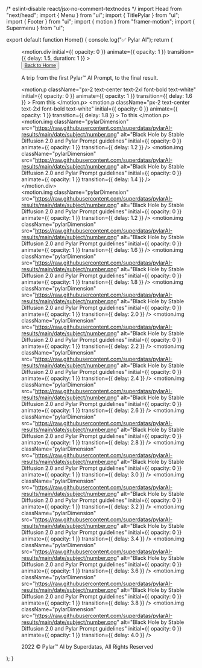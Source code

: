 /* eslint-disable react/jsx-no-comment-textnodes */
import Head from "next/head";
import { Menu } from "ui";
import { TitlePylar } from "ui";
import { Footer } from "ui";
import { motion } from "framer-motion";
import { Supermenu } from "ui";

export default function Home() {
  console.log("✅ Pylar AI");
  return (
    <div className="min-w-screen flex min-h-screen flex-col bg-black">
      <Head>
        <title>Pylar AI by Pencil</title>
        <link rel="icon" href="./favicon.ico" />
      </Head>
      <Supermenu />
      <Menu />
      <main>
        <TitlePylar />
        <div>
          <motion.div
            initial={{ opacity: 0 }}
            animate={{ opacity: 1 }}
            transition={{ delay: 1.5, duration: 1 }}
          >
            <div className="flex flex-col items-center justify-center">
              <button className="m-2 justify-center rounded-2xl bg-blue-600 py-3 px-4 text-xs font-bold text-white shadow-md hover:shadow-xl md:block">
                <a className="text-center" href="/">
                  Back to Home
                </a>
              </button>
              <p className="py-8 text-center text-2xl font-bold text-white">
                A trip from the first Pylar&trade; AI Prompt, to the final
                result.
              </p>
              <div className="pylarDiv">
                <motion.p
                  className="px-2 text-center text-2xl font-bold text-white"
                  initial={{ opacity: 0 }}
                  animate={{ opacity: 1 }}
                  transition={{ delay: 1.6 }}
                >
                  From this
                </motion.p>
                <motion.p
                  className="px-2 text-center text-2xl font-bold text-white"
                  initial={{ opacity: 0 }}
                  animate={{ opacity: 1 }}
                  transition={{ delay: 1.8 }}
                >
                  To this
                </motion.p>
              </div>
              <div className="pylarDiv">
                <motion.img
                  className="pylarDimension"
                  src="https://raw.githubusercontent.com/superdatas/pylarAI-results/main/date/subject/number.png"
                  alt="Black Hole by Stable Diffusion 2.0 and Pylar Prompt guidelines"
                  initial={{ opacity: 0 }}
                  animate={{ opacity: 1 }}
                  transition={{ delay: 1.2 }}
                />
                <motion.img
                  className="pylarDimension"
                  src="https://raw.githubusercontent.com/superdatas/pylarAI-results/main/date/subject/number.png"
                  alt="Black Hole by Stable Diffusion 2.0 and Pylar Prompt guidelines"
                  initial={{ opacity: 0 }}
                  animate={{ opacity: 1 }}
                  transition={{ delay: 1.4 }}
                />
              </div>
            </div>
            <div className="flex flex-col items-center justify-center"></div>
          </motion.div>
        </div>
        <div className="pylarDiv py-6">
          <motion.img
            className="pylarDimension"
            src="https://raw.githubusercontent.com/superdatas/pylarAI-results/main/date/subject/number.png"
            alt="Black Hole by Stable Diffusion 2.0 and Pylar Prompt guidelines"
            initial={{ opacity: 0 }}
            animate={{ opacity: 1 }}
            transition={{ delay: 1.2 }}
          />
          <motion.img
            className="pylarDimension"
            src="https://raw.githubusercontent.com/superdatas/pylarAI-results/main/date/subject/number.png"
            alt="Black Hole by Stable Diffusion 2.0 and Pylar Prompt guidelines"
            initial={{ opacity: 0 }}
            animate={{ opacity: 1 }}
            transition={{ delay: 1.6 }}
          />
          <motion.img
            className="pylarDimension"
            src="https://raw.githubusercontent.com/superdatas/pylarAI-results/main/date/subject/number.png"
            alt="Black Hole by Stable Diffusion 2.0 and Pylar Prompt guidelines"
            initial={{ opacity: 0 }}
            animate={{ opacity: 1 }}
            transition={{ delay: 1.8 }}
          />
          <motion.img
            className="pylarDimension"
            src="https://raw.githubusercontent.com/superdatas/pylarAI-results/main/date/subject/number.png"
            alt="Black Hole by Stable Diffusion 2.0 and Pylar Prompt guidelines"
            initial={{ opacity: 0 }}
            animate={{ opacity: 1 }}
            transition={{ delay: 2.0 }}
          />
          <motion.img
            className="pylarDimension"
            src="https://raw.githubusercontent.com/superdatas/pylarAI-results/main/date/subject/number.png"
            alt="Black Hole by Stable Diffusion 2.0 and Pylar Prompt guidelines"
            initial={{ opacity: 0 }}
            animate={{ opacity: 1 }}
            transition={{ delay: 2.2 }}
          />
          <motion.img
            className="pylarDimension"
            src="https://raw.githubusercontent.com/superdatas/pylarAI-results/main/date/subject/number.png"
            alt="Black Hole by Stable Diffusion 2.0 and Pylar Prompt guidelines"
            initial={{ opacity: 0 }}
            animate={{ opacity: 1 }}
            transition={{ delay: 2.4 }}
          />
          <motion.img
            className="pylarDimension"
            src="https://raw.githubusercontent.com/superdatas/pylarAI-results/main/date/subject/number.png"
            alt="Black Hole by Stable Diffusion 2.0 and Pylar Prompt guidelines"
            initial={{ opacity: 0 }}
            animate={{ opacity: 1 }}
            transition={{ delay: 2.6 }}
          />
          <motion.img
            className="pylarDimension"
            src="https://raw.githubusercontent.com/superdatas/pylarAI-results/main/date/subject/number.png"
            alt="Black Hole by Stable Diffusion 2.0 and Pylar Prompt guidelines"
            initial={{ opacity: 0 }}
            animate={{ opacity: 1 }}
            transition={{ delay: 2.8 }}
          />
          <motion.img
            className="pylarDimension"
            src="https://raw.githubusercontent.com/superdatas/pylarAI-results/main/date/subject/number.png"
            alt="Black Hole by Stable Diffusion 2.0 and Pylar Prompt guidelines"
            initial={{ opacity: 0 }}
            animate={{ opacity: 1 }}
            transition={{ delay: 3.0 }}
          />
          <motion.img
            className="pylarDimension"
            src="https://raw.githubusercontent.com/superdatas/pylarAI-results/main/date/subject/number.png"
            alt="Black Hole by Stable Diffusion 2.0 and Pylar Prompt guidelines"
            initial={{ opacity: 0 }}
            animate={{ opacity: 1 }}
            transition={{ delay: 3.2 }}
          />
          <motion.img
            className="pylarDimension"
            src="https://raw.githubusercontent.com/superdatas/pylarAI-results/main/date/subject/number.png"
            alt="Black Hole by Stable Diffusion 2.0 and Pylar Prompt guidelines"
            initial={{ opacity: 0 }}
            animate={{ opacity: 1 }}
            transition={{ delay: 3.4 }}
          />
          <motion.img
            className="pylarDimension"
            src="https://raw.githubusercontent.com/superdatas/pylarAI-results/main/date/subject/number.png"
            alt="Black Hole by Stable Diffusion 2.0 and Pylar Prompt guidelines"
            initial={{ opacity: 0 }}
            animate={{ opacity: 1 }}
            transition={{ delay: 3.6 }}
          />
          <motion.img
            className="pylarDimension"
            src="https://raw.githubusercontent.com/superdatas/pylarAI-results/main/date/subject/number.png"
            alt="Black Hole by Stable Diffusion 2.0 and Pylar Prompt guidelines"
            initial={{ opacity: 0 }}
            animate={{ opacity: 1 }}
            transition={{ delay: 3.8 }}
          />
          <motion.img
            className="pylarDimension"
            src="https://raw.githubusercontent.com/superdatas/pylarAI-results/main/date/subject/number.png"
            alt="Black Hole by Stable Diffusion 2.0 and Pylar Prompt guidelines"
            initial={{ opacity: 0 }}
            animate={{ opacity: 1 }}
            transition={{ delay: 4.0 }}
          />
          <p className="py-8 text-center text-2xl font-bold text-white">
            2022 © Pylar&trade; AI by Superdatas, All Rights Reserved
          </p>
        </div>
      </main>
      <Footer />
    </div>
  );
}
